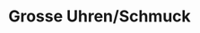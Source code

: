---
title: "Grosse Uhren/Schmuck"
url: /herrsching-am-ammersee/grosse-uhren-schmuck/
shop: Uhren
---